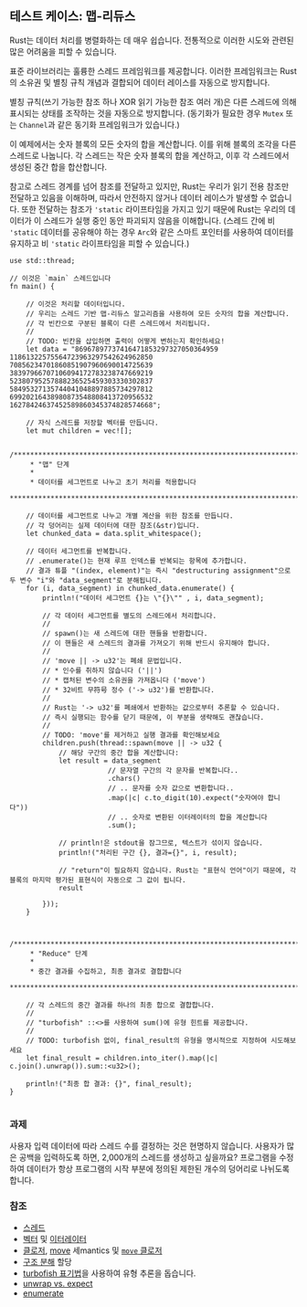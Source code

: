 ## 테스트 케이스: 맵-리듀스

Rust는 데이터 처리를 병렬화하는 데 매우 쉽습니다. 전통적으로 이러한 시도와 관련된 많은 어려움을 피할 수 있습니다.

표준 라이브러리는 훌륭한 스레드 프레임워크를 제공합니다.
이러한 프레임워크는 Rust의 소유권 및 별칭 규칙 개념과 결합되어 데이터 레이스를 자동으로 방지합니다.

별칭 규칙(쓰기 가능한 참조 하나 XOR 읽기 가능한 참조 여러 개)은 다른 스레드에 의해 표시되는 상태를 조작하는 것을 자동으로 방지합니다. (동기화가 필요한 경우 `Mutex` 또는 `Channel`과 같은 동기화 프레임워크가 있습니다.)

이 예제에서는 숫자 블록의 모든 숫자의 합을 계산합니다. 이를 위해 블록의 조각을 다른 스레드로 나눕니다. 각 스레드는 작은 숫자 블록의 합을 계산하고, 이후 각 스레드에서 생성된 중간 합을 합산합니다.

참고로 스레드 경계를 넘어 참조를 전달하고 있지만, Rust는 우리가 읽기 전용 참조만 전달하고 있음을 이해하며, 따라서 안전하지 않거나 데이터 레이스가 발생할 수 없습니다. 또한 전달하는 참조가 `'static` 라이프타임을 가지고 있기 때문에 Rust는 우리의 데이터가 이 스레드가 실행 중인 동안 파괴되지 않음을 이해합니다. (스레드 간에 비 `'static` 데이터를 공유해야 하는 경우 `Arc`와 같은 스마트 포인터를 사용하여 데이터를 유지하고 비 `'static` 라이프타임을 피할 수 있습니다.)

```rust,editable
use std::thread;

// 이것은 `main` 스레드입니다
fn main() {

    // 이것은 처리할 데이터입니다.
    // 우리는 스레드 기반 맵-리듀스 알고리즘을 사용하여 모든 숫자의 합을 계산합니다.
    // 각 빈칸으로 구분된 블록이 다른 스레드에서 처리됩니다.
    //
    // TODO: 빈칸을 삽입하면 출력이 어떻게 변하는지 확인하세요!
    let data = "86967897737416471853297327050364959
11861322575564723963297542624962850
70856234701860851907960690014725639
38397966707106094172783238747669219
52380795257888236525459303330302837
58495327135744041048897885734297812
69920216438980873548808413720956532
16278424637452589860345374828574668";

    // 자식 스레드를 저장할 벡터를 만듭니다.
    let mut children = vec![];

    /*************************************************************************
     * "맵" 단계
     *
     * 데이터를 세그먼트로 나누고 초기 처리를 적용합니다
     ************************************************************************/

    // 데이터를 세그먼트로 나누고 개별 계산을 위한 참조를 만듭니다.
    // 각 덩어리는 실제 데이터에 대한 참조(&str)입니다.
    let chunked_data = data.split_whitespace();

    // 데이터 세그먼트를 반복합니다.
    // .enumerate()는 현재 루프 인덱스를 반복되는 항목에 추가합니다.
    // 결과 튜플 "(index, element)"는 즉시 "destructuring assignment"으로 두 변수 "i"와 "data_segment"로 분해됩니다.
    for (i, data_segment) in chunked_data.enumerate() {
        println!("데이터 세그먼트 {}는 \"{}\"" , i, data_segment);

        // 각 데이터 세그먼트를 별도의 스레드에서 처리합니다.
        //
        // spawn()는 새 스레드에 대한 핸들을 반환합니다.
        // 이 핸들은 새 스레드의 결과를 가져오기 위해 반드시 유지해야 합니다.
        //
        // 'move || -> u32'는 폐쇄 문법입니다.
        // * 인수를 취하지 않습니다 ('||')
        // * 캡처된 변수의 소유권을 가져옵니다 ('move')
        // * 32비트 무符号 정수 ('-> u32')를 반환합니다.
        //
        // Rust는 '-> u32'를 폐쇄에서 반환하는 값으로부터 추론할 수 있습니다.
        // 즉시 실행되는 함수를 닫기 때문에, 이 부분을 생략해도 괜찮습니다.
        //
        // TODO: 'move'를 제거하고 실행 결과를 확인해보세요
        children.push(thread::spawn(move || -> u32 {
            // 해당 구간의 중간 합을 계산합니다:
            let result = data_segment
                        // 문자열 구간의 각 문자를 반복합니다..
                        .chars()
                        // .. 문자를 숫자 값으로 변환합니다..
                        .map(|c| c.to_digit(10).expect("숫자여야 합니다"))
                        // .. 숫자로 변환된 이터레이터의 합을 계산합니다
                        .sum();

            // println!은 stdout을 잠그므로, 텍스트가 섞이지 않습니다.
            println!("처리된 구간 {}, 결과={}", i, result);

            // "return"이 필요하지 않습니다. Rust는 "표현식 언어"이기 때문에, 각 블록의 마지막 평가된 표현식이 자동으로 그 값이 됩니다.
            result

        }));
    }


    /*************************************************************************
     * "Reduce" 단계
     *
     * 중간 결과를 수집하고, 최종 결과로 결합합니다
     ************************************************************************/

    // 각 스레드의 중간 결과를 하나의 최종 합으로 결합합니다.
    //
    // "turbofish" ::<>를 사용하여 sum()에 유형 힌트를 제공합니다.
    //
    // TODO: turbofish 없이, final_result의 유형을 명시적으로 지정하여 시도해보세요
    let final_result = children.into_iter().map(|c| c.join().unwrap()).sum::<u32>();

    println!("최종 합 결과: {}", final_result);
}


```

### 과제
사용자 입력 데이터에 따라 스레드 수를 결정하는 것은 현명하지 않습니다.
사용자가 많은 공백을 입력하도록 하면, 2,000개의 스레드를 생성하고 싶을까요?
프로그램을 수정하여 데이터가 항상 프로그램의 시작 부분에 정의된 제한된 개수의 덩어리로 나뉘도록 합니다.

### 참조
* [스레드][thread]
* [벡터][vectors] 및 [이터레이터][iterators]
* [클로저][closures], [move][move] 세mantics 및 [`move` 클로저][move_closure]
* [구조 분해][destructuring] 할당
* [turbofish 표기법][turbofish]을 사용하여 유형 추론을 돕습니다.
* [unwrap vs. expect][unwrap]
* [enumerate][enumerate]

[thread]: ../threads.md
[vectors]: ../../std/vec.md
[iterators]: ../../trait/iter.md
[destructuring]: https://doc.rust-lang.org/book/ch18-03-pattern-syntax.html?highlight=destructuring
[closures]: ../../fn/closures.md
[move]: ../../scope/move.md
[move_closure]: https://doc.rust-lang.org/book/ch13-01-closures.html#closures-can-capture-their-environment
[turbofish]: https://doc.rust-lang.org/book/appendix-02-operators.html?highlight=turbofish
[unwrap]: ../../error/option_unwrap.md
[enumerate]: https://doc.rust-lang.org/book/loops.html#enumerate
